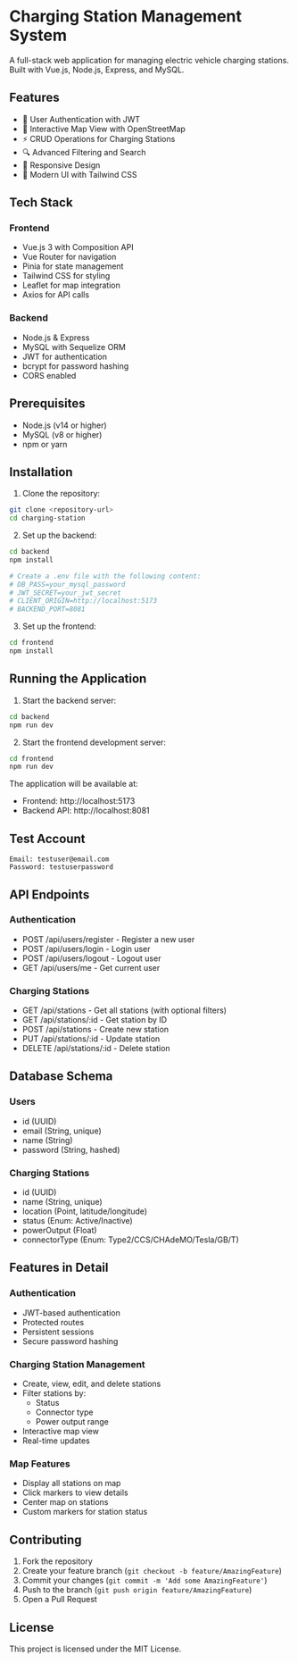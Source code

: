 # Charging Station Management System

A full-stack web application for managing electric vehicle charging stations. Built with Vue.js, Node.js, Express, and MySQL.

## Features

- 🔐 User Authentication with JWT
- 📍 Interactive Map View with OpenStreetMap
- ⚡ CRUD Operations for Charging Stations
- 🔍 Advanced Filtering and Search
- 📱 Responsive Design
- 🎨 Modern UI with Tailwind CSS

## Tech Stack

### Frontend
- Vue.js 3 with Composition API
- Vue Router for navigation
- Pinia for state management
- Tailwind CSS for styling
- Leaflet for map integration
- Axios for API calls

### Backend
- Node.js & Express
- MySQL with Sequelize ORM
- JWT for authentication
- bcrypt for password hashing
- CORS enabled

## Prerequisites

- Node.js (v14 or higher)
- MySQL (v8 or higher)
- npm or yarn

## Installation

1. Clone the repository:
```bash
git clone <repository-url>
cd charging-station
```

2. Set up the backend:
```bash
cd backend
npm install

# Create a .env file with the following content:
# DB_PASS=your_mysql_password
# JWT_SECRET=your_jwt_secret
# CLIENT_ORIGIN=http://localhost:5173
# BACKEND_PORT=8081
```

3. Set up the frontend:
```bash
cd frontend
npm install
```

## Running the Application

1. Start the backend server:
```bash
cd backend
npm run dev
```

2. Start the frontend development server:
```bash
cd frontend
npm run dev
```

The application will be available at:
- Frontend: http://localhost:5173
- Backend API: http://localhost:8081

## Test Account
```
Email: testuser@email.com
Password: testuserpassword
```

## API Endpoints

### Authentication
- POST /api/users/register - Register a new user
- POST /api/users/login - Login user
- POST /api/users/logout - Logout user
- GET /api/users/me - Get current user

### Charging Stations
- GET /api/stations - Get all stations (with optional filters)
- GET /api/stations/:id - Get station by ID
- POST /api/stations - Create new station
- PUT /api/stations/:id - Update station
- DELETE /api/stations/:id - Delete station

## Database Schema

### Users
- id (UUID)
- email (String, unique)
- name (String)
- password (String, hashed)

### Charging Stations
- id (UUID)
- name (String, unique)
- location (Point, latitude/longitude)
- status (Enum: Active/Inactive)
- powerOutput (Float)
- connectorType (Enum: Type2/CCS/CHAdeMO/Tesla/GB/T)

## Features in Detail

### Authentication
- JWT-based authentication
- Protected routes
- Persistent sessions
- Secure password hashing

### Charging Station Management
- Create, view, edit, and delete stations
- Filter stations by:
  - Status
  - Connector type
  - Power output range
- Interactive map view
- Real-time updates

### Map Features
- Display all stations on map
- Click markers to view details
- Center map on stations
- Custom markers for station status

## Contributing

1. Fork the repository
2. Create your feature branch (`git checkout -b feature/AmazingFeature`)
3. Commit your changes (`git commit -m 'Add some AmazingFeature'`)
4. Push to the branch (`git push origin feature/AmazingFeature`)
5. Open a Pull Request

## License

This project is licensed under the MIT License. 